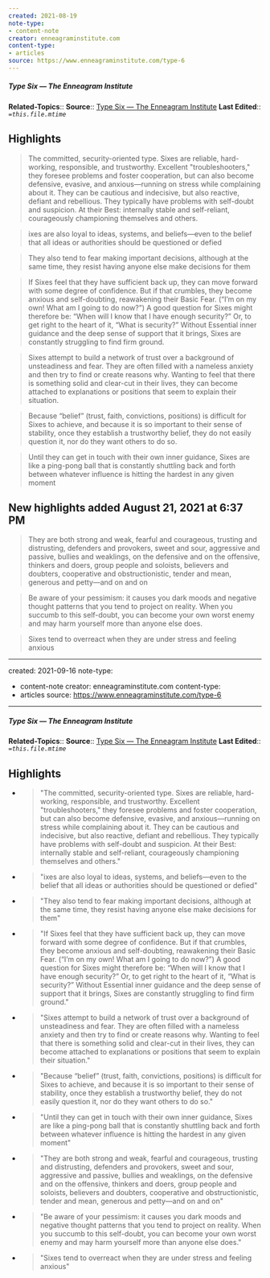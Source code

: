 ```yaml
---
created: 2021-08-19
note-type:
- content-note
creator: enneagraminstitute.com
content-type: 
- articles
source: https://www.enneagraminstitute.com/type-6
---
```

##### Type Six — The Enneagram Institute
**Related-Topics**:: 
**Source**:: [Type Six — The Enneagram Institute](https://www.enneagraminstitute.com/type-6)
**Last Edited**:: *`=this.file.mtime`*

## Highlights

> The committed, security-oriented type. Sixes are reliable, hard-working, responsible, and trustworthy. Excellent "troubleshooters," they foresee problems and foster cooperation, but can also become defensive, evasive, and anxious—running on stress while complaining about it. They can be cautious and indecisive, but also reactive, defiant and rebellious. They typically have problems with self-doubt and suspicion. At their Best: internally stable and self-reliant, courageously championing themselves and others.



> ixes are also loyal to ideas, systems, and beliefs—even to the belief that all ideas or authorities should be questioned or defied



> They also tend to fear making important decisions, although at the same time, they resist having anyone else make decisions for them



> If Sixes feel that they have sufficient back up, they can move forward with some degree of confidence. But if that crumbles, they become anxious and self-doubting, reawakening their Basic Fear. (“I’m on my own! What am I going to do now?”) A good question for Sixes might therefore be: “When will I know that I have enough security?” Or, to get right to the heart of it, “What is security?” Without Essential inner guidance and the deep sense of support that it brings, Sixes are constantly struggling to find firm ground.



> Sixes attempt to build a network of trust over a background of unsteadiness and fear. They are often filled with a nameless anxiety and then try to find or create reasons why. Wanting to feel that there is something solid and clear-cut in their lives, they can become attached to explanations or positions that seem to explain their situation.



> Because “belief” (trust, faith, convictions, positions) is difficult for Sixes to achieve, and because it is so important to their sense of stability, once they establish a trustworthy belief, they do not easily question it, nor do they want others to do so.



> Until they can get in touch with their own inner guidance, Sixes are like a ping-pong ball that is constantly shuttling back and forth between whatever influence is hitting the hardest in any given moment


## New highlights added August 21, 2021 at 6:37 PM

> They are both strong and weak, fearful and courageous, trusting and distrusting, defenders and provokers, sweet and sour, aggressive and passive, bullies and weaklings, on the defensive and on the offensive, thinkers and doers, group people and soloists, believers and doubters, cooperative and obstructionistic, tender and mean, generous and petty—and on and on



> Be aware of your pessimism: it causes you dark moods and negative thought patterns that you tend to project on reality. When you succumb to this self-doubt, you can become your own worst enemy and may harm yourself more than anyone else does.



> Sixes tend to overreact when they are under stress and feeling anxious


---
created: 2021-09-16
note-type:
- content-note
creator: enneagraminstitute.com
content-type: 
- articles
source: https://www.enneagraminstitute.com/type-6
---
##### Type Six — The Enneagram Institute
**Related-Topics**:: 
**Source**:: [Type Six — The Enneagram Institute](https://www.enneagraminstitute.com/type-6)
**Last Edited**:: *`=this.file.mtime`*

## Highlights
- > "The committed, security-oriented type. Sixes are reliable, hard-working, responsible, and trustworthy. Excellent "troubleshooters," they foresee problems and foster cooperation, but can also become defensive, evasive, and anxious—running on stress while complaining about it. They can be cautious and indecisive, but also reactive, defiant and rebellious. They typically have problems with self-doubt and suspicion. At their Best: internally stable and self-reliant, courageously championing themselves and others." 
- > "ixes are also loyal to ideas, systems, and beliefs—even to the belief that all ideas or authorities should be questioned or defied" 
- > "They also tend to fear making important decisions, although at the same time, they resist having anyone else make decisions for them" 
- > "If Sixes feel that they have sufficient back up, they can move forward with some degree of confidence. But if that crumbles, they become anxious and self-doubting, reawakening their Basic Fear. (“I’m on my own! What am I going to do now?”) A good question for Sixes might therefore be: “When will I know that I have enough security?” Or, to get right to the heart of it, “What is security?” Without Essential inner guidance and the deep sense of support that it brings, Sixes are constantly struggling to find firm ground." 
- > "Sixes attempt to build a network of trust over a background of unsteadiness and fear. They are often filled with a nameless anxiety and then try to find or create reasons why. Wanting to feel that there is something solid and clear-cut in their lives, they can become attached to explanations or positions that seem to explain their situation." 
- > "Because “belief” (trust, faith, convictions, positions) is difficult for Sixes to achieve, and because it is so important to their sense of stability, once they establish a trustworthy belief, they do not easily question it, nor do they want others to do so." 
- > "Until they can get in touch with their own inner guidance, Sixes are like a ping-pong ball that is constantly shuttling back and forth between whatever influence is hitting the hardest in any given moment" 
- > "They are both strong and weak, fearful and courageous, trusting and distrusting, defenders and provokers, sweet and sour, aggressive and passive, bullies and weaklings, on the defensive and on the offensive, thinkers and doers, group people and soloists, believers and doubters, cooperative and obstructionistic, tender and mean, generous and petty—and on and on" 
- > "Be aware of your pessimism: it causes you dark moods and negative thought patterns that you tend to project on reality. When you succumb to this self-doubt, you can become your own worst enemy and may harm yourself more than anyone else does." 
- > "Sixes tend to overreact when they are under stress and feeling anxious" 
